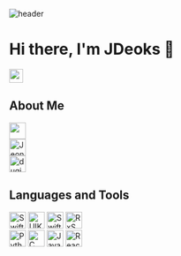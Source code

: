 ![header](https://capsule-render.vercel.app/api?type=waving&color=678dab&height=300&section=header&text=JDeoks&fontSize=90)

# Hi there, I'm JDeoks 👋

<img src="https://hits.seeyoufarm.com/api/count/incr/badge.svg?url=https%3A%2F%2Fgithub.com%2FJDeoks" height="25" />

## About Me

<a href="https://www.youtube.com/@JDeoks_Dev" target="_blank">
    <img src="https://img.shields.io/badge/서정덕-FF0000?style=flat-square&logo=youtube&logoColor=white" height="30"/>
</a>
<br>
<a href="https://apps.apple.com/kr/developer/jeongdeok-seo/id1690160553" target="_blank">
	<img src="https://img.shields.io/badge/JeongDeok Seo-0D96F6?style=flat-square&logo=appstore&logoColor=white" alt="JeongDeok Seo" height="30" />
</a>
<br>
<a href="mailto:JDeoksDev@gmail.com" target="_blank">
	<img src="https://img.shields.io/badge/JDeoksDev@gmail.com-EA4335?style=flat-square&logo=gmail&logoColor=white" alt="duginee@gachon.ac.kr" height="30" />
</a> 

## Languages and Tools
<img src="https://img.shields.io/badge/Swift-F05138?style=flat-square&logo=Swift&logoColor=white" alt="Swift" height="30" /> <img src="https://img.shields.io/badge/UIKit-2396F3?style=flat-square&logo=Swift&logoColor=white" alt="UIKit" height="30" /> <img src="https://img.shields.io/badge/SwiftUI-34B6F7?style=flat-square&logo=Swift&logoColor=white" alt="SwiftUI" height="30" /> <img src="https://img.shields.io/badge/RxSwift-B7178C?style=flat-square&logo=reactivex&logoColor=white" alt="RxSwift" height="30" />    
<img src="https://img.shields.io/badge/Python-3776AB?style=flat-square&logo=Python&logoColor=white" alt="Python" height="30" /> <img src="https://img.shields.io/badge/C-00599C?style=flat-square&logo=C&logoColor=white" alt="C" height="30" /> <img src="https://img.shields.io/badge/JavaScript-F7DF1E?style=flat-square&logo=javascript&logoColor=black" alt="JavaScript" height="30" /> <img src="https://img.shields.io/badge/React-61DAFB?style=flat-square&logo=react&logoColor=black" alt="React" height="30" />


